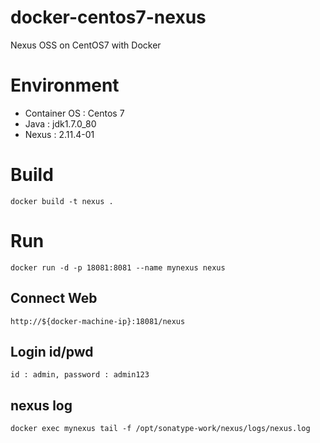 # docker-centos7-nexus
Nexus OSS on CentOS7 with Docker


# Environment
* Container OS : Centos 7
* Java : jdk1.7.0_80
* Nexus : 2.11.4-01

# Build
```
docker build -t nexus .
```

# Run
```
docker run -d -p 18081:8081 --name mynexus nexus
```

## Connect Web
```
http://${docker-machine-ip}:18081/nexus
```

## Login id/pwd
```
id : admin, password : admin123
```

## nexus log
```
docker exec mynexus tail -f /opt/sonatype-work/nexus/logs/nexus.log
```
